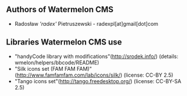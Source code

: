 Authors of Watermelon CMS
-------------------------

* Radosław _'radex'_ Pietruszewski - radexpl[at]gmail[dot]com


Libraries Watermelon CMS use
----------------------------

* "handyCode library with modifications"(http://srodek.info/) (details: wmelon/helpers/bbcode/README)
* "Silk icons set (FAM FAM FAM)"(http://www.famfamfam.com/lab/icons/silk/) (license: CC-BY 2.5)
* "Tango icons set"(http://tango.freedesktop.org/) (license: CC-BY-SA 2.5)
